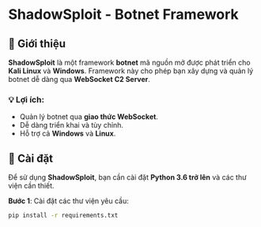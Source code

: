 # ShadowSploit - **Botnet Framework**

## 🚀 **Giới thiệu**

**ShadowSploit** là một framework **botnet** mã nguồn mở được phát triển cho **Kali Linux** và **Windows**. Framework này cho phép bạn xây dựng và quản lý botnet dễ dàng qua **WebSocket C2 Server**. 

### 💡 **Lợi ích**:
- Quản lý botnet qua **giao thức WebSocket**.
- Dễ dàng triển khai và tùy chỉnh.
- Hỗ trợ cả **Windows** và **Linux**.

## 🔧 **Cài đặt**

Để sử dụng **ShadowSploit**, bạn cần cài đặt **Python 3.6 trở lên** và các thư viện cần thiết.

**Bước 1**: Cài đặt các thư viện yêu cầu:
```bash
pip install -r requirements.txt
